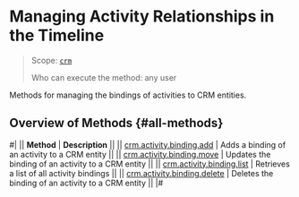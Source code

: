 # Managing Activity Relationships in the Timeline

> Scope: [`crm`](../../../../scopes/permissions.md)
>
> Who can execute the method: any user

Methods for managing the bindings of activities to CRM entities.

## Overview of Methods {#all-methods}

#|
|| **Method** | **Description** ||
|| [crm.activity.binding.add](./crm-activity-binding-add.md) | Adds a binding of an activity to a CRM entity ||
|| [crm.activity.binding.move](./crm-activity-binding-move.md) | Updates the binding of an activity to a CRM entity ||
|| [crm.activity.binding.list](./crm-activity-binding-list.md) | Retrieves a list of all activity bindings ||
|| [crm.activity.binding.delete](./crm-activity-binding-delete.md) | Deletes the binding of an activity to a CRM entity ||
|#